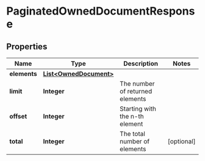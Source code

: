 
# PaginatedOwnedDocumentResponse

## Properties
Name | Type | Description | Notes
------------ | ------------- | ------------- | -------------
**elements** | [**List&lt;OwnedDocument&gt;**](OwnedDocument.md) |  | 
**limit** | **Integer** | The number of returned elements | 
**offset** | **Integer** | Starting with the n-th element | 
**total** | **Integer** | The total number of elements |  [optional]



